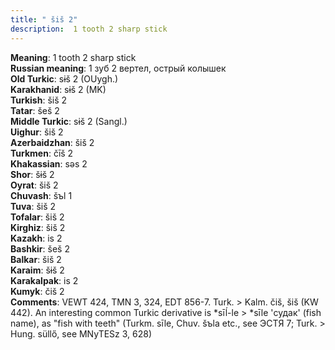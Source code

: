 ```yaml
---
title: " šiš 2"
description:  1 tooth 2 sharp stick
---
```


<strong>Meaning</strong>:  1 tooth 2 sharp stick<br>
<strong>Russian meaning</strong>:  1 зуб 2 вертел, острый колышек<br>
<strong>Old Turkic</strong>:  sɨš 2 (OUygh.)<br>
<strong>Karakhanid</strong>:  sɨš 2 (MK)<br>
<strong>Turkish</strong>:  šiš 2<br>
<strong>Tatar</strong>:  šeš 2<br>
<strong>Middle Turkic</strong>:  sɨš 2 (Sangl.)<br>
<strong>Uighur</strong>:  šiš 2<br>
<strong>Azerbaidzhan</strong>:  šiš 2<br>
<strong>Turkmen</strong>:  čīš 2<br>
<strong>Khakassian</strong>:  sǝs 2<br>
<strong>Shor</strong>:  šɨš 2<br>
<strong>Oyrat</strong>:  šiš 2<br>
<strong>Chuvash</strong>:  šъl 1<br>
<strong>Tuva</strong>:  šiš 2<br>
<strong>Tofalar</strong>:  šiš 2<br>
<strong>Kirghiz</strong>:  šiš 2<br>
<strong>Kazakh</strong>:  is 2<br>
<strong>Bashkir</strong>:  šeš 2<br>
<strong>Balkar</strong>:  šiš 2<br>
<strong>Karaim</strong>:  šɨš 2<br>
<strong>Karakalpak</strong>:  is 2<br>
<strong>Kumyk</strong>:  čiš 2<br>
<strong>Comments</strong>:  VEWT 424, TMN 3, 324, EDT 856-7. Turk. > Kalm. čiš, šiš (KW 442). An interesting common Turkic derivative is *sīĺ-le > *sīle 'судак' (fish name), as "fish with teeth" (Turkm. sīle, Chuv. šъla etc., see ЭСТЯ 7; Turk. > Hung. süllő, see MNyTESz 3, 628)<br>


